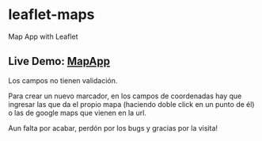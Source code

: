 # leaflet-maps
Map App with Leaflet

## Live Demo: [MapApp](https://manulopezayora.github.io/leaflet-maps/)

Los campos no tienen validación. 

Para crear un nuevo marcador, en los campos de coordenadas hay que ingresar las que da el propio mapa (haciendo doble click en un punto de él) o las de google maps que vienen en la url.

Aun falta por acabar, perdón por los bugs y gracias por la visita!
